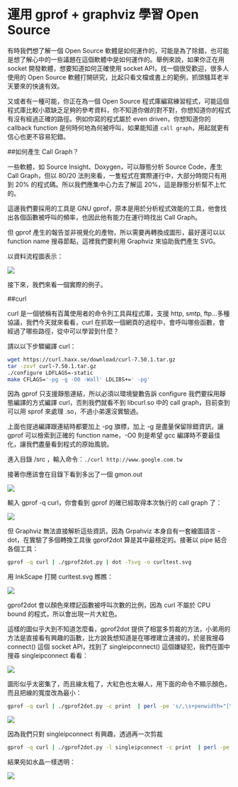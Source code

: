 # 運用 gprof + graphviz 學習 Open Source

有時我們想了解一個 Open Source 軟體是如何運作的，可能是為了除錯，也可能是想了解心中的一些議題在這個軟體中是如何運作的。舉例來說，如果你正在用 socket 開發軟體，想要知道如何正確使用 socket API，找一個很受歡迎，很多人使用的 Open Source 軟體打開研究，比起只看文檔或書上的範例，抓頭騷耳老半天要來的快速有效。

又或者有一種可能，你正在為一個 Open Source 程式庫編寫練習程式，可能這個程式庫比較小眾缺乏足夠的參考資料，你不知道你做的對不對，你想知道你的程式有沒有經過正確的路徑。例如你寫的程式屬於 even driven，你想知道你的 callback function 是何時何地為何被呼叫，如果能知道 `call graph`，用起就更有信心也更不容易犯錯。


##如何產生 Call Graph？


一些軟體，如 Source Insight、Doxygen，可以靜態分析 Source Code，產生 Call Graph，但以 80/20 法則來看，一隻程式在實際運行中，大部分時間只有用到 20% 的程式碼。所以我們應集中心力去了解這 20%，這是靜態分析幫不上忙的。

這邊我們要採用的工具是 GNU gprof，原本是用於分析程式效能的工具，他會找出各個函數被呼叫的頻率，也因此他有能力在運行時找出 Call Graph。

但 gprof 產生的報告並非視覺化的產物，所以需要再轉換成圖形，最好還可以以 function name 搜尋節點，這裡我們要利用 Graphviz 來協助我們產生 SVG。

以資料流程圖表示：

![](./images/1.png)

接下來，我們來看一個實際的例子。

##curl


curl 是一個號稱有百萬使用者的命令列工具與程式庫，支援 http, smtp, ftp...多種協議，我們今天就來看看，curl 在抓取一個網頁的過程中，會呼叫哪些函數，會經過了哪些路徑，從中可以學習到什麼？

請以以下步驟編譯 curl：

```sh
wget https://curl.haxx.se/download/curl-7.50.1.tar.gz
tar -zxvf curl-7.50.1.tar.gz
./configure LDFLAGS=-static
make CFLAGS='-pg -g -O0 -Wall' LDLIBS+=' -pg'
```

因為 gprof 只支援靜態連結，所以必須以環境變數告訴 configure 我們要採用靜態編譯的方式編譯 curl，否則我們就看不到 libcurl.so 中的 call graph，目前查到可以用 sprof 來處理 .so，不過小弟還沒實驗過。

上面也提過編譯跟連結時都要加上 -pg 旗標，加上 -g 是盡量保留除錯資訊，讓 gprof 可以檢索到正確的 function name，-O0 則是希望 gcc 編譯時不要最佳化，讓我們盡量看到程式的原始風貌。

進入目錄 /src ，輸入命令：`./curl http://www.google.com.tw`

接著你應該會在目錄下看到多出了一個 gmon.out

![](images/2.png)

輸入 gprof -q curl，你會看到 gprof 的確已經取得本次執行的 call graph 了：

![](images/3.png)

但 Graphviz 無法直接解析這些資訊，因為 Grpahviz 本身自有一套繪圖語言 - dot，在實驗了多個轉換工具後 gprof2dot 算是其中最穩定的。接著以 pipe 結合各個工具：

```sh
gprof -q curl | ./gprof2dot.py | dot -Tsvg -o curltest.svg
```

用 InkScape 打開 curltest.svg 瞧瞧：

![](images/4.png)


gprof2dot 會以顏色來標記函數被呼叫次數的比例，因為 curl 不屬於 CPU bound 的程式，所以會出現一片大紅色。

這樣的圖似乎大到不知道怎麼看，gprof2dot 提供了相當多剪裁的方法，小弟用的方法是直接看有興趣的函數，比方說我想知道是在哪裡建立連接的。於是我搜尋 connect() 這個 socket API，找到了 singleipconnect() 這個嫌疑犯，我們在圖中搜尋 singleipconnect 看看：

![](images/5.png)



圖形似乎太密集了，而且線太粗了，大紅色也太嚇人，用下面的命令不顯示顏色，而且把線的寬度改為最小：

```sh
gprof -q curl | ./gprof2dot.py -c print  | perl -pe 's/,\s+penwidth="[\d.]+"//g' | dot -Tsvg -o curltest.svg
```

![](images/6.png)

因為我們只對 singleipconnect 有興趣，透過再一次剪裁

```sh
gprof -q curl | ./gprof2dot.py -l singleipconnect -c print  | perl -pe 's/,\s+penwidth="[\d.]+"//g' | dot -Tsvg -o curltest.svg
```

結果宛如水晶一樣透明：

![](images/curltest.png)
